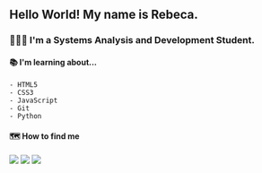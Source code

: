 ## Hello World! My name is Rebeca. 
### 👩🏻‍💻 I'm a Systems Analysis and Development Student.


#### 📚 I'm learning about... 
    - HTML5
    - CSS3
    - JavaScript
    - Git
    - Python
              
 
    
#### 🗺 How to find me
<div>
<a href="https://www.instagram.com/rebecamellooo/" target="_blank"><img src="https://img.shields.io/badge/-Instagram-%23E4405F?style=for-the-badge&logo=instagram&logoColor=white" target="_blank"></a> <a href = "mailto:rebecammsilva@outlook.com"><img src="https://img.shields.io/badge/Outlook-0078D4?style=for-the-badge&logo=microsoft-outlook&logoColor=white" target="_blank"></a> <a href="linkedin.com/in/rebeca-maria-de-mello-silva-5b33b6254/" target="_blank"><img src="https://img.shields.io/badge/-LinkedIn-%230077B5?style=for-the-badge&logo=linkedin&logoColor=white" target="_blank"></a>   
</div>





<!--
### Hi there 👋
**becamello/becamello** is a ✨ _special_ ✨ repository because its `README.md` (this file) appears on your GitHub profile.

Here are some ideas to get you started:

- 🔭 I’m currently working on ...
- 🌱 I’m currently learning ...
- 👯 I’m looking to collaborate on ...
- 🤔 I’m looking for help with ...
- 💬 Ask me about ...
- 📫 How to reach me: ...
- 😄 Pronouns: ...
- ⚡ Fun fact: ...
-->
